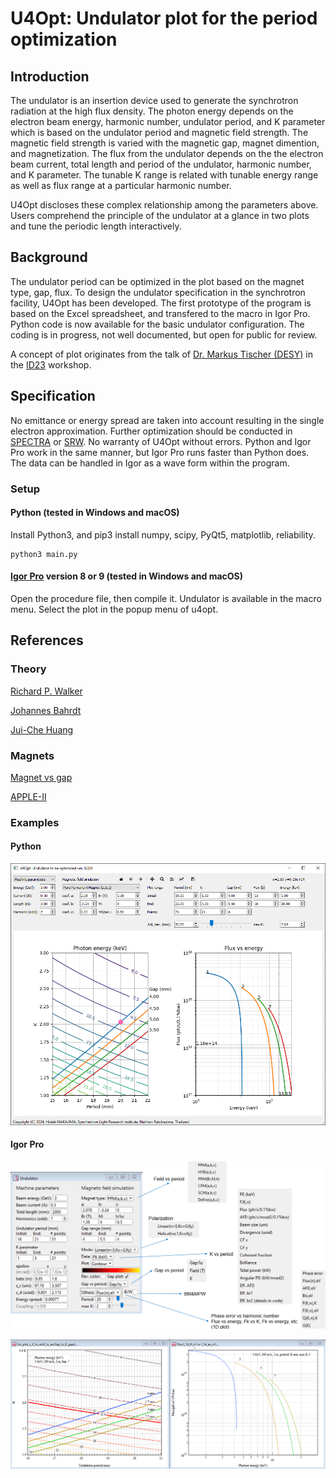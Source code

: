 # U4Opt: Undulator plot for the period optimization

## Introduction

The undulator is an insertion device used to generate the synchrotron radiation at the high flux density. The photon energy depends on the electron beam energy, harmonic number, undulator period, and K parameter which is based on the undulator period and magnetic field strength. The magnetic field strength is varied with the magnetic gap, magnet dimention, and magnetization. The flux from the undulator depends on the the electron beam current, total length and period of the undulator, harmonic number, and K parameter. The tunable K range is related with tunable energy range as well as flux range at a particular harmonic number. 

U4Opt discloses these complex relationship among the parameters above. Users comprehend the principle of the undulator at a glance in two plots and tune the periodic length interactively.

## Background

The undulator period can be optimized in the plot based on the magnet type, gap, flux. To design the undulator specification in the synchrotron facility, U4Opt has been developed. The first prototype of the program is based on the Excel spreadsheet, and transfered to the macro in Igor Pro. Python code is now available for the basic undulator configuration. The coding is in progress, not well documented, but open for public for review. 

A concept of plot originates from the talk of [Dr. Markus Tischer (DESY)](https://photon-science.desy.de/research/technical_groups/undulators/group_members/index_eng.html) in the [ID23](https://aps.anl.gov/Magnetic-Devices/Workshops-Proceedings/ID-23) workshop.

## Specification

No emittance or energy spread are taken into account resulting in the single electron approximation. Further optimization should be conducted in [SPECTRA](https://spectrax.org/spectra/) or [SRW](https://www.aps.anl.gov/Science/Scientific-Software/OASYS). No warranty of U4Opt without errors. Python and Igor Pro work in the same manner, but Igor Pro runs faster than Python does. The data can be handled in Igor as a wave form within the program.

### Setup

#### Python (tested in Windows and macOS)

Install Python3, and pip3 install numpy, scipy, PyQt5, matplotlib, reliability. 

```
python3 main.py
```

#### [Igor Pro](https://www.wavemetrics.com/) version 8 or 9 (tested in Windows and macOS)

Open the procedure file, then compile it. Undulator is available in the macro menu. Select the plot in the popup menu of u4opt.

## References

### Theory

[Richard P. Walker](https://indico.ictp.it/event/a02011/contribution/1)

[Johannes Bahrdt](http://dx.doi.org/10.5170/CERN-2006-002.441)

[Jui-Che Huang](https://doi.org/10.1103/PhysRevAccelBeams.20.064801)

### Magnets

[Magnet vs gap](https://doi.org/10.1016/S0168-9002(00)00544-1)

[APPLE-II](https://www.aps.anl.gov/files/APS-sync/lsnotes/files/APS_1418272.pdf)

### Examples

#### Python

![Python_u4opt.PNG](/Images/Python_u4opt.PNG)

#### Igor Pro

![IgorPro_undulator.PNG](/Images/IgorPro_undulator_interface.PNG)

![IgorPro_undulator.PNG](/Images/IgorPro_undulator1.PNG)


